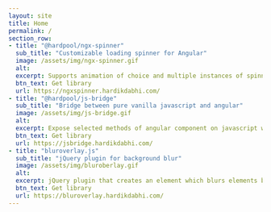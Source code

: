 ```yaml
---
layout: site
title: Home
permalink: /
section_row:
- title: "@hardpool/ngx-spinner"
  sub_title: "Customizable loading spinner for Angular"
  image: /assets/img/ngx-spinner.gif
  alt: 
  excerpt: Supports animation of choice and multiple instances of spinners with different configurations on same page. Can mask element, portion of UI or complete window.
  btn_text: Get library
  url: https://ngxspinner.hardikdabhi.com/
- title: "@hardpool/js-bridge"
  sub_title: "Bridge between pure vanilla javascript and angular"
  image: /assets/img/js-bridge.gif
  alt: 
  excerpt: Expose selected methods of angular component on javascript window object and call them from external javascript application. Making angular app plugable/co-exist with other front end app.
  btn_text: Get library
  url: https://jsbridge.hardikdabhi.com/
- title: "bluroverlay.js"
  sub_title: "jQuery plugin for background blur"
  image: /assets/img/bluroberlay.gif
  alt: 
  excerpt: jQuery plugin that creates an element which blurs elements behind it (background elements). Also provides API to created a blurred modal/mask. Requires jQuery library.
  btn_text: Get library
  url: https://bluroverlay.hardikdabhi.com/
---
```

